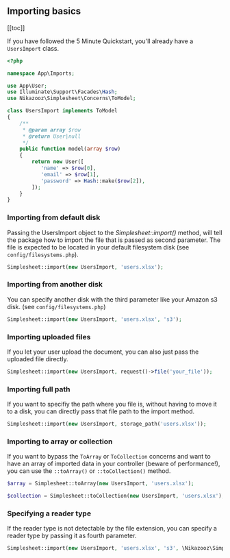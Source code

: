 ## Importing basics

[[toc]]

If you have followed the 5 Minute Quickstart, you'll already have a `UsersImport` class.

```php
<?php

namespace App\Imports;

use App\User;
use Illuminate\Support\Facades\Hash;
use Nikazooz\Simplesheet\Concerns\ToModel;

class UsersImport implements ToModel
{
    /**
     * @param array $row
     * @return User|null
     */
    public function model(array $row)
    {
        return new User([
           'name' => $row[0],
           'email' => $row[1],
           'password' => Hash::make($row[2]),
        ]);
    }
}
```

### Importing from default disk

Passing the UsersImport object to the _Simplesheet::import()_ method, will tell the package how to import the file that is passed as second parameter.
The file is expected to be located in your default filesystem disk (see `config/filesystems.php`).

```php
Simplesheet::import(new UsersImport, 'users.xlsx');
```

### Importing from another disk

You can specify another disk with the third parameter like your Amazon s3 disk. (see `config/filesystems.php`)

```php
Simplesheet::import(new UsersImport, 'users.xlsx', 's3');
```

### Importing uploaded files

If you let your user upload the document, you can also just pass the uploaded file directly.

```php
Simplesheet::import(new UsersImport, request()->file('your_file'));
```

### Importing full path

If you want to specifiy the path where you file is, without having to move it to a disk, you can directly pass that file path to the import method.

```php
Simplesheet::import(new UsersImport, storage_path('users.xlsx'));
```

### Importing to array or collection

If you want to bypass the `ToArray` or `ToCollection` concerns and want to have an array of imported data in your controller (beware of performance!), you can use the `::toArray()` or `::toCollection()` method.

```php
$array = Simplesheet::toArray(new UsersImport, 'users.xlsx');

$collection = Simplesheet::toCollection(new UsersImport, 'users.xlsx');
```

### Specifying a reader type

If the reader type is not detectable by the file extension, you can specify a reader type by passing it as fourth parameter.

```php
Simplesheet::import(new UsersImport, 'users.xlsx', 's3', \Nikazooz\Simplesheet\Simplesheet::XLSX);
```
